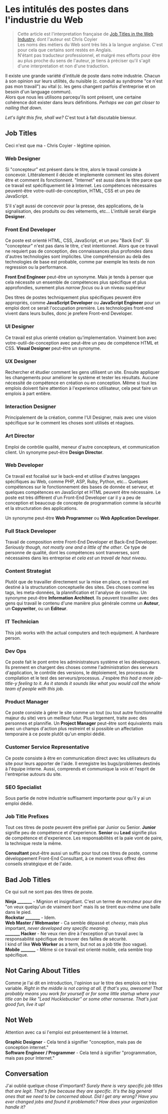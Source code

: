 # Les intitulés des postes dans l'industrie du Web

> Cette article est l'interpretation française de [Job Titles in the Web Industry][origin_link], dont l'auteur est Chris Coyier   
> Les noms des métiers du Web sont très liés à la langue anglaise. C'est pour cela que certains sont restés en Anglais.  
> N'étant pas traducteur professionnel, et malgré mes efforts pour être au plus proche du sens de l'auteur, je tiens à préciser qu'il s'agit d'une interpretation et non d'une traduction.

Il existe une grande variété d'intitulé de poste dans notre industrie. Chacun à son opinion sur leurs utilités, du nuisible (c. conduit au syndrome "ce n'est pas mon travail") au vital (c. les gens changent parfois d'entreprise et on besoin d'un language commun).  
Alors que nous les utilisons parcequ'ils sont présent, une certaine cohérence doit exister dans leurs définitions. *Perhaps we can get closer to nailing that down.*  

*Let's light this fire, shall we?* C'est tout à fait discutable biensur.

## Job Titles
Ceci n'est que ma - Chris Coyier - légitime opinion.  

### Web Designer
Si "concepteur" est présent dans le titre, alors le travail consiste à concevoir. Littéralement il décide et implemente comment les sites doivent être et comment ils fonctionnent. "Internet" est aussi dans le titre parce que ce travail est spécifiquement lié à Internet. Les compétences nécessaires peuvent-être votre-outil-de-conception, HTML, CSS et un peu de JavaScript.  

S'il s'agit aussi de concevoir pour la presse, des applications, de la signalisation, des produits ou des vétements, etc... L'intitulé serait élargie **Designer**.  

### Front End Developer
Ce poste est orienté HTML, CSS, JavaScript, et un peu "Back End". Si "concepteur" n'est pas dans le titre, c'est intentionnel. Alors que ce travail ne requiert pas de conception, des connaissances plus profondes dans d'autres technologies sont implicites. Une compréhension au delà des technologies de base est probable, comme par exemple les tests de non regression ou la performance.

**Front End Engineer** peut-être un synonyme. Mais je tends à penser que cela nécessite un ensemble de compétences plus spécifique et plus approfondies, surement plus *narrow focus* ou à un niveau supérieur   

Des titres de postes techniquement plus spécifiques peuvent être appropriés, comme **JavaScript Developer** ou **JavaScript Engineer** pour un emploi dont ce serait l'occupation première. Les technologies front-end vivent dans leurs bulles, donc je prefere Front-end Developer.

### UI Designer
Ce travail est plus orienté création qu'implementation. Vraiment bon avec votre-outil-de-conception avec peut-être un peu de compétence HTML et CSS. **Visual Designer** peut-être un synonyme.  

### UX Designer
Rechercher et étudier comment les gens utilisent un site. Ensuite appliquer les changements pour améliorer le système et tester les résultats. Aucune nécessité de compétence en création ou en conception. Même si tout les emplois doivent faire attention à l'experience utilisateur, cela peut faire un emplois à part entière.

### Interaction Designer
Principalement de la création, comme l'UI Designer, mais avec une vision spécifique sur le comment les choses sont utilisés et réagises.

### Art Director
Emploi de contrôle qualité, meneur d'autre concepteurs, et communication client. Un synonyme peut-être **Design Director**.

### Web Developer
Ce travail est focalisé sur le back-end et utilise d'autres langages spécifiques au Web, comme PHP, ASP, Ruby, Python, etc... Quelques compétences sur le fonctionnement des bases de donnée et serveur, et quelques compétences en JavaScript et HTML peuvent être nécessaire. Le poste est très différent d'un Front-End Developer car il y a peu de conception et beaucoup de concepte de programmation comme la sécurité et la structuration des applications.

Un synonyme peut-être **Web Programmer** ou **Web Application Developer**.

### Full Stack Developer
Travail de composition entre Front-End Developer et Back-End Developer. *Seriously though, not mostly one and a little of the other*. Ce type de personne de qualité, dont les compétences sont tranverses, sont nécessaires dans les entreprise *et cela est un travail de haut niveau*.

### Content Strategist
Plutôt que de travailler directement sur la mise en place, ce travail est destiné à la structuration conceptuelle des sites. Des choses comme les tags, les meta-données, la plannification et l'analyse de contenu. Un synonyme peut-être **Information Architect**. Ils peuvent travailler avec des gens qui travail le contenu d'une manière plus générale comme un **Auteur**, un **Copywriter**, ou un **Editeur**.

### IT Technician
This job works with the actual computers and tech equipment. A hardware person.

### Dev Ops
Ce poste fait le pont entre les administrateurs système et les développeurs. Ils prennent en chargent des choses comme l'administration des serveurs d'application, le contrôle des versions, le déploiement, les processus de compilation et le test des serveurs/processus. J'espère *this had a more job-title-y feeling to it. As it stands it sounds like what you would call the whole team of people with this job.*

### Product Manager
Ce poste consiste à gérer le site comme un tout (ou tout autre fonctionnalité majeur du site) vers un meilleur futur. Plus largement, traite avec des personnes et plannifie. Un **Project Manager** peut-être sont équivalents mais avec un champs d'action plus restreint et si possible un affectation temporaire à ce poste plutôt qu'un emploi dédié.

### Customer Service Representative
Ce poste consiste à être en communication direct avec les utilisateurs du site pour leurs apporter de l'aide. Il enregistre les bugs/problemes destinés à l'équipe interne. Aussi, comprends et communique la voix et l'esprit de l'entreprise autours du site.

### SEO Specialist
Sous partie de notre industrie suffisament importante pour qu'il y ai un emploi dédié.

### Job Title Prefixes
Tout ces titres de poste peuvent être préfixé par Junior ou Senior. **Junior** signifie peu de compétence et d'experience. **Senior** ou **Lead** signifie plus de compétence et d'experience. Les responsabilités et la paie vont de paire, la technique reste la même.

**Consultant** peut-être aussi un suffix pour tout ces titres de poste, comme développement Front-End Consultant, à ce moment vous offrez des conseils stratégique et de l'aide.

## Bad Job Titles
Ce qui suit ne sont pas des titres de poste.

**Ninja _______** - Mignion et insignifiant. C'est un terme de recruteur pour dire "on veux quelqu'un de vraiment bon" mais ils se tirent eux-même une balle dans le pied.  
**Rockstar _______** - Idem.  
**Web Master / Webmaster** - Ca semble dépassé et *cheesy*, mais plus important, *never developed any specific meaning*.  
**_______ Hacker** - Ne veux rien dire à l'exception d'un travail avec la responsabilité spécifique de trouver des failles de sécurité.  
I kind of like **Web Worker** as a term, but not as a job title (too vague).  
**Mobile _______** - Même si ce travail est orienté mobile, cela semble trop spécifique.  

## Not Caring About Titles  
Comme je l'ai dit en introduction, l'opinion sur le titre des emplois est très variable. *Right in the middle is not caring at all. If that's you, awesome! That probably means you work for yourself or for some little startup where your title can be like "Lead Hucklebucker" or some other nonsense. That's just good fun, live it up!*

## Not Web
Attention avec ca si l'emploi est présentement lié à Internet.

**Graphic Designer** - Cela tend à signifier "conception, mais pas de conception internet."  
**Software Engineer / Programmer** - Cela tend à signifier "programmation, mais pas pour Internet."

## Conversation
J'ai oublié quelque chose d'important? *Surely there is very specific job titles that are legit. That's fine because they are specific. It's the big general ones that we need to be concerned about. Did I get any wrong? Have you ever changed jobs and found it problematic? How does your organization handle it?*

[origin_link]: http://css-tricks.com/job-titles-in-the-web-industry/